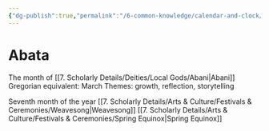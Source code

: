 ```yaml
---
{"dg-publish":true,"permalink":"/6-common-knowledge/calendar-and-clock/months/abata/","noteIcon":""}
---
```


# Abata

The month of [[7. Scholarly Details/Deities/Local Gods/Abani\|Abani]] 
Gregorian equivalent: March
Themes: growth, reflection, storytelling

Seventh month of the year
[[7. Scholarly Details/Arts & Culture/Festivals & Ceremonies/Weavesong\|Weavesong]] 
[[7. Scholarly Details/Arts & Culture/Festivals & Ceremonies/Spring Equinox\|Spring Equinox]] 